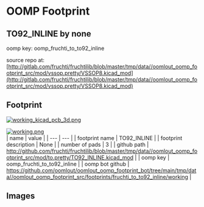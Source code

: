 # OOMP Footprint  
## TO92_INLINE  by none  
  
oomp key: oomp_fruchti_to_to92_inline  
  
source repo at: [http://gitlab.com/fruchti/fruchtilib/blob/master/tmp/data//oomlout_oomp_footprint_src/mod/vssop.pretty/VSSOP8.kicad_mod](http://gitlab.com/fruchti/fruchtilib/blob/master/tmp/data//oomlout_oomp_footprint_src/mod/vssop.pretty/VSSOP8.kicad_mod)  
## Footprint  
  
[![working_kicad_pcb_3d.png](working_kicad_pcb_3d_600.png)](working_kicad_pcb_3d.png)  
  
[![working.png](working_600.png)](working.png)  
| name | value | 
| --- | --- | 
| footprint name | TO92_INLINE | 
| footprint description | None | 
| number of pads | 3 | 
| github path | http://github.com/fruchti/fruchtilib/blob/master/tmp/data//oomlout_oomp_footprint_src/mod/to.pretty/TO92_INLINE.kicad_mod | 
| oomp key | oomp_fruchti_to_to92_inline | 
| oomp bot github | https://github.com/oomlout/oomlout_oomp_footprint_bot/tree/main/tmp/data//oomlout_oomp_footprint_src/footprints/fruchti_to_to92_inline/working | 
## Images  
